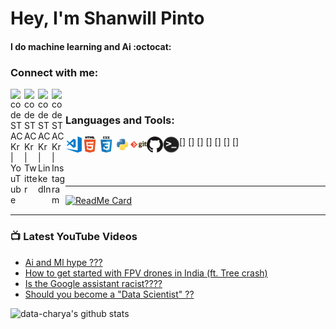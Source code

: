 # __Hey, I'm Shanwill Pinto__
<!--<img src="pro.png" width="400" align="right"> -->
<h4>I do machine learning and Ai :octocat:</h4>

### Connect with me:

[<img align="left" alt="codeSTACKr | YouTube" width="22px" src="https://cdn.jsdelivr.net/npm/simple-icons@v3/icons/youtube.svg" />][youtube]
[<img align="left" alt="codeSTACKr | Twitter" width="22px" src="https://cdn.jsdelivr.net/npm/simple-icons@v3/icons/twitter.svg" />][twitter]
[<img align="left" alt="codeSTACKr | LinkedIn" width="22px" src="https://cdn.jsdelivr.net/npm/simple-icons@v3/icons/linkedin.svg" />][linkedin]
[<img align="left" alt="codeSTACKr | Instagram" width="22px" src="https://cdn.jsdelivr.net/npm/simple-icons@v3/icons/instagram.svg" />][instagram]

<br />

### Languages and Tools:

[<img align="left" alt="Visual Studio Code" width="26px" src="https://raw.githubusercontent.com/github/explore/80688e429a7d4ef2fca1e82350fe8e3517d3494d/topics/visual-studio-code/visual-studio-code.png" />]
[<img align="left" alt="HTML5" width="26px" src="https://raw.githubusercontent.com/github/explore/80688e429a7d4ef2fca1e82350fe8e3517d3494d/topics/html/html.png" />]
[<img align="left" alt="CSS3" width="26px" src="https://raw.githubusercontent.com/github/explore/80688e429a7d4ef2fca1e82350fe8e3517d3494d/topics/css/css.png" />]
[<img align="left" alt="Python" width="26px" src="https://raw.githubusercontent.com/github/explore/80688e429a7d4ef2fca1e82350fe8e3517d3494d/topics/python/python.png" />]
[<img align="left" alt="Git" width="26px" src="https://raw.githubusercontent.com/github/explore/80688e429a7d4ef2fca1e82350fe8e3517d3494d/topics/git/git.png" />]
[<img align="left" alt="GitHub" width="26px" src="https://raw.githubusercontent.com/github/explore/78df643247d429f6cc873026c0622819ad797942/topics/github/github.png" />]
[<img align="left" alt="HTML5" width="26px" src="https://raw.githubusercontent.com/github/explore/80688e429a7d4ef2fca1e82350fe8e3517d3494d/topics/terminal/terminal.png" />]

<br />
<br />

---
[![ReadMe Card](https://github-readme-stats.vercel.app/api/pin/?username=data-charya&theme=tokyonight&repo=Covid-19-Mask-Detection)](https://github.com/data-charya/Covid-19-Mask-Detection)

---
### 📺 Latest YouTube Videos
<!-- YOUTUBE:START -->
- [Ai and Ml hype ???](https://www.youtube.com/watch?v=PjsSS-Qc4tc)
- [How to get started with FPV drones in India (ft. Tree crash)](https://www.youtube.com/watch?v=OhTXnPqs-pc)
- [Is the Google assistant racist????](https://www.youtube.com/watch?v=QhOrBO_Dl08&t=274s)
- [Should you become a "Data Scientist" ??](https://www.youtube.com/watch?v=jOBMidPpHxw&t=29s)
<!-- YOUTUBE:END -->

![data-charya's github stats](https://github-readme-stats.vercel.app/api?username=data-charya&theme=tokyonight&show_icons=true)

[twitter]: https://twitter.com/Pintoshanwill
[youtube]: https://www.youtube.com/channel/UCkvwlQH9BzkX0zAGAB18NxA
[instagram]: https://instagram.com/swo._.osh
[linkedin]: https://linkedin.com/in/shanwillpinto
